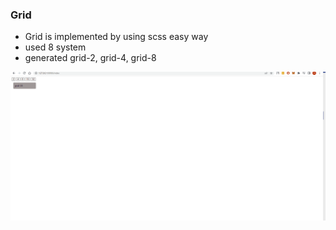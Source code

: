 ### Grid
* Grid is implemented by using scss easy way
* used 8 system 
* generated grid-2, grid-4, grid-8

![](./grid.gif)